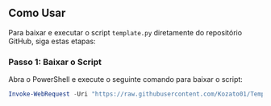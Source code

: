 ## Como Usar

Para baixar e executar o script `template.py` diretamente do repositório GitHub, siga estas etapas:

### Passo 1: Baixar o Script

Abra o PowerShell e execute o seguinte comando para baixar o script:

```powershell
Invoke-WebRequest -Uri "https://raw.githubusercontent.com/Kozato01/TemplateDE/main//template/" -OutFile "template.py"; python template.py
